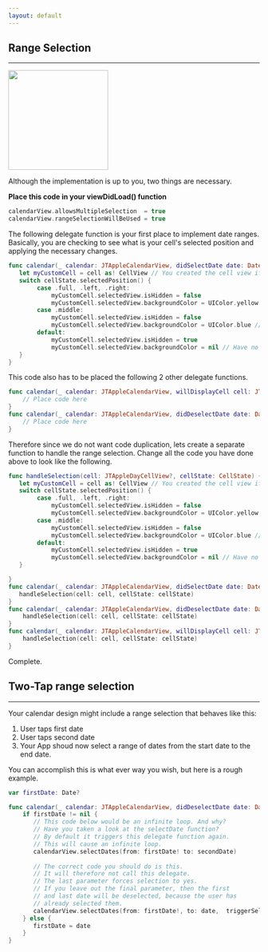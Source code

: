 ```yaml
---
layout: default
---
```


## Range Selection
___

<img src="https://cloud.githubusercontent.com/assets/4571502/16706761/ff11073e-45ea-11e6-8d1a-79fc0c15df90.gif" height="200" width="200">

Although the implementation is up to you, two things are necessary.

**Place this code in your viewDidLoad() function** 

```swift
calendarView.allowsMultipleSelection  = true
calendarView.rangeSelectionWillBeUsed = true
```

The following delegate function is your first place to implement date ranges. Basically, you are checking to see what is your cell's selected position and applying the necessary changes.

```swift
func calendar(_ calendar: JTAppleCalendarView, didSelectDate date: Date, cell: JTAppleDayCellView?, cellState: CellState) {
   let myCustomCell = cell as! CellView // You created the cell view if you followed the tutorial
   switch cellState.selectedPosition() {
        case .full, .left, .right:
            myCustomCell.selectedView.isHidden = false
            myCustomCell.selectedView.backgroundColor = UIColor.yellow // Or you can put what ever you like for your rounded corners, and your stand-alone selected cell
        case .middle:
            myCustomCell.selectedView.isHidden = false
            myCustomCell.selectedView.backgroundColor = UIColor.blue // Or what ever you want for your dates that land in the middle
        default:
            myCustomCell.selectedView.isHidden = true
            myCustomCell.selectedView.backgroundColor = nil // Have no selection when a cell is not selected
   }
}
```

This code also has to be placed the following 2 other delegate functions.

```swift
func calendar(_ calendar: JTAppleCalendarView, willDisplayCell cell: JTAppleDayCellView, date: Date, cellState: CellState) {
    // Place code here
}
func calendar(_ calendar: JTAppleCalendarView, didDeselectDate date: Date, cell: JTAppleDayCellView?, cellState: CellState) {
    // Place code here
}
```

Therefore since we do not want code duplication, lets create a separate function to handle the range selection. Change all the code you have done above to look like the following.

```swift
func handleSelection(cell: JTAppleDayCellView?, cellState: CellState) {
   let myCustomCell = cell as! CellView // You created the cell view if you followed the tutorial
   switch cellState.selectedPosition() {
        case .full, .left, .right:
            myCustomCell.selectedView.isHidden = false
            myCustomCell.selectedView.backgroundColor = UIColor.yellow // Or you can put what ever you like for your rounded corners, and your stand-alone selected cell
        case .middle:
            myCustomCell.selectedView.isHidden = false
            myCustomCell.selectedView.backgroundColor = UIColor.blue // Or what ever you want for your dates that land in the middle
        default:
            myCustomCell.selectedView.isHidden = true
            myCustomCell.selectedView.backgroundColor = nil // Have no selection when a cell is not selected
   }

}
func calendar(_ calendar: JTAppleCalendarView, didSelectDate date: Date, cell: JTAppleDayCellView?, cellState: CellState) {
   handleSelection(cell: cell, cellState: cellState)
}
func calendar(_ calendar: JTAppleCalendarView, didDeselectDate date: Date, cell: JTAppleDayCellView?, cellState: CellState) {
    handleSelection(cell: cell, cellState: cellState)
}
func calendar(_ calendar: JTAppleCalendarView, willDisplayCell cell: JTAppleDayCellView, date: Date, cellState: CellState) {
    handleSelection(cell: cell, cellState: cellState)
}
```

Complete.


## Two-Tap range selection
___

Your calendar design might include a range selection that behaves like this:

1. User taps first date
2. User taps second date
3. Your App shoud now select a range of dates from the start date to the end date.

You can accomplish this is what ever way you wish, but here is a rough example.

```swift
var firstDate: Date?

func calendar(_ calendar: JTAppleCalendarView, didDeselectDate date: Date, cell: JTAppleDayCellView?, cellState: CellState) {
    if firstDate != nil {
       // This code below would be an infinite loop. And why?
       // Have you taken a look at the selectDate function?
       // By default it triggers this delegate function again.
       // This will cause an infinite loop.
       calendarView.selectDates(from: firstDate! to: secondDate)
       
       // The correct code you should do is this.
       // It will therefore not call this delegate.
       // The last parameter forces selection to yes.
       // If you leave out the final parameter, then the first
       // and last date will be deselected, because the user has
       // already selected them.
       calendarView.selectDates(from: firstDate!, to: date,  triggerSelectionDelegate: false, keepSelectionIfMultiSelectionAllowed: true)
    } else {
       firstDate = date
    }
}
```
